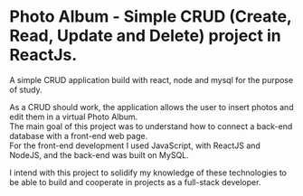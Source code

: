 # Photo Album - Simple CRUD (Create, Read, Update and Delete) project in ReactJs.
A simple CRUD application build with react, node and mysql for the purpose of study. 

As a CRUD should work, the application allows the user to insert photos and edit them in a virtual Photo Album.  
The main goal of this project was to understand how to connect a back-end database with a front-end web page.  
For the front-end development I used JavaScript, with ReactJS and NodeJS, and the back-end was built on MySQL.

I intend with this project to solidify my knowledge of these technologies to be able to build and cooperate in projects as a full-stack developer.

